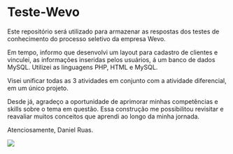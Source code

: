 # Teste-Wevo
Este repositório será utilizado para armazenar as respostas dos testes de conhecimento do processo seletivo da empresa Wevo.

Em tempo, informo que desenvolvi um layout para cadastro de clientes e vinculei, as informações inseridas pelos usuários, á um banco de dados MySQL.
Utilizei as linguagens PHP, HTML e MySQL. 

Visei unificar todas as 3 atividades em conjunto com a atividade diferencial, em um único projeto. 

Desde já, agradeço a oportunidade de aprimorar minhas competências e skills sobre o tema em questão. Essa construção me possibilitou revisitar e reavaliar muitos conceitos que aprendi ao longo da minha jornada.

Atenciosamente,
Daniel Ruas.

<img src = "https://conteudo-site.wevo.io/wp-content/uploads/2021/11/wevo-a-jitterbit-company-01.png">
